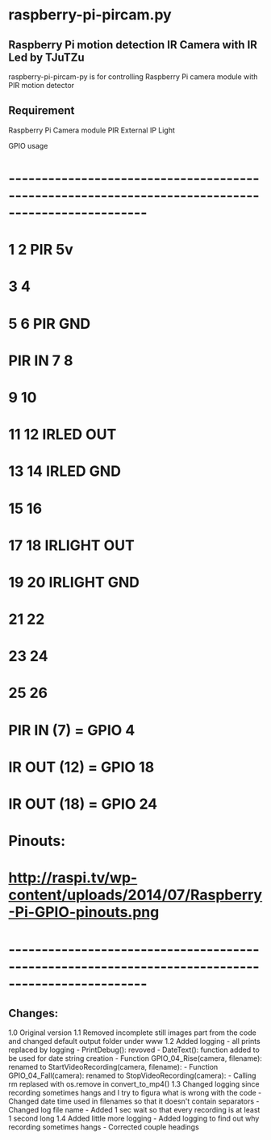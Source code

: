 raspberry-pi-pircam.py
======================

Raspberry Pi motion detection IR Camera with IR Led by TJuTZu
-------------------------------------------------------------


raspberry-pi-pircam-py is for controlling Raspberry Pi camera module
with PIR motion detector


Requirement
-----------

Raspberry Pi
Camera module
PIR
External IP Light

GPIO usage
# -------------------------------------------------------------------------------------------------
#         1  2 PIR 5v
#         3  4
#         5  6 PIR GND
# PIR IN  7  8
#         9  10
#         11 12 IRLED OUT
#         13 14 IRLED GND
#         15 16
#         17 18 IRLIGHT OUT
#         19 20 IRLIGHT GND
#         21 22
#         23 24 
#         25 26 
#
# PIR IN (7)  = GPIO 4
# IR OUT (12) = GPIO 18
# IR OUT (18) = GPIO 24
#
# Pinouts:
# http://raspi.tv/wp-content/uploads/2014/07/Raspberry-Pi-GPIO-pinouts.png
# -------------------------------------------------------------------------------------------------


Changes:
--------

1.0 Original version
1.1 Removed incomplete still images part from the code and changed default output folder under www
1.2 Added logging
    - all prints replaced by logging
    - PrintDebug(): revoved
    - DateText(): function added to be used for date string creation
    - Function GPIO_04_Rise(camera, filename): renamed to StartVideoRecording(camera, filename):
    - Function GPIO_04_Fall(camera): renamed to StopVideoRecording(camera):
    - Calling rm replased with os.remove in convert_to_mp4()
1.3 Changed logging since recording sometimes hangs and I try to figura what is wrong with the code
    - Changed date time used in filenames so that it doesn't contain separators
    - Changed log file name
    - Added 1 sec wait so that every recording is at least 1 second long
1.4 Added little more logging
    - Added logging to find out why recording sometimes hangs
    - Corrected couple headings